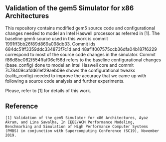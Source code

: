 ## Validation of the gem5 Simulator for x86 Architectures

This repository contains modified gem5 source code and configurational changes needed to model an Intel Haswell processor
as referred in [1].
The baseline gem5 source used in this work is commit 1991ff3bb26f89d869a098db33.
Commit ids  684dc51ff3359ddc334873f7c1d and 48af1f007575ccb36dfa04b187f6229 correspond to most of
the source code changes in the simulator.
Commit f86d8bc062f554ffaf06ef56d refers to the baseline configurational changes (base_config) done to model an Intel Haswell core and commit 7c78409cafdd61ef29aeb09e shows the configurational tweaks (calib_config) needed to improve the accuracy that we came up with following a source code analysis and further experiments.

Please, refer to [1] for details of this work.

## Reference
```
[1] Validation of the gem5 Simulator for x86 Architectures, Ayaz Akram, and Lina Sawalha, In IEEE/ACM Performance Modeling, Benchmarking and Simulation of High Performance Computer Systems (PMBS) in conjunction with Supercomputing Conference (SC19), November 2019.
```
